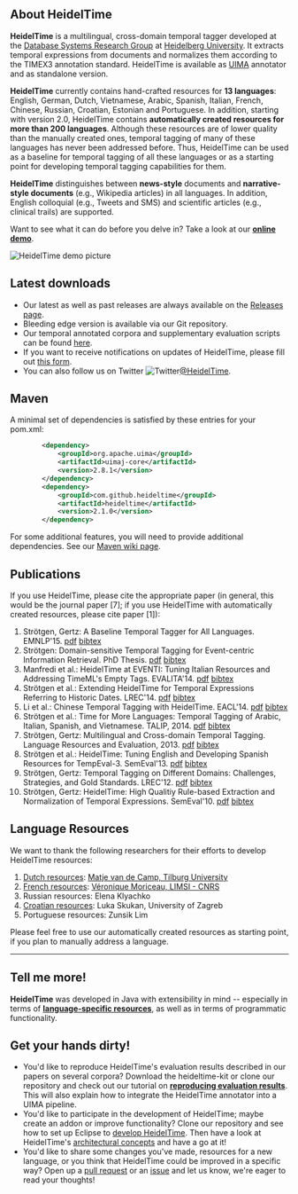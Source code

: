 ## About HeidelTime
**HeidelTime** is a multilingual, cross-domain temporal tagger developed at the [Database Systems Research Group](http://dbs.ifi.uni-heidelberg.de/) at [Heidelberg University](http://www.uni-heidelberg.de/index_e.html). It extracts temporal expressions from documents and normalizes them according to the TIMEX3 annotation standard. HeidelTime is available as [UIMA](http://uima.apache.org/) annotator and as standalone version.

**HeidelTime** currently contains hand-crafted resources for **13 languages**: English, German, Dutch, Vietnamese, Arabic, Spanish, Italian, French, Chinese, Russian, Croatian, Estonian and Portuguese. In addition, starting with version 2.0, HeidelTime contains **automatically created resources for more than 200 languages**. Although these resources are of lower quality than the manually created ones, temporal tagging of many of these languages has never been addressed before. Thus, HeidelTime can be used as a baseline for temporal tagging of all these languages or as a starting point for developing temporal tagging capabilities for them. 

**HeidelTime** distinguishes between **news-style** documents and **narrative-style documents** (e.g., Wikipedia articles) in all languages. In addition, English colloquial (e.g., Tweets and SMS) and scientific articles (e.g., clinical trails) are supported.

Want to see what it can do before you delve in? Take a look at our **[online demo](http://heideltime.ifi.uni-heidelberg.de/heideltime/)**.

![HeidelTime demo picture](https://drive.google.com/uc?export=download&id=0BwqFBQjz9NUicWEzaWlzT1J1SzQ)

## Latest downloads

* Our latest as well as past releases are always available on the [Releases page](https://github.com/HeidelTime/heideltime/releases).
* Bleeding edge version is available via our Git repository.
* Our temporal annotated corpora and supplementary evaluation scripts can be found [here](http://dbs.ifi.uni-heidelberg.de/index.php?id=form-downloads).
* If you want to receive notifications on updates of HeidelTime, please fill out [this form](http://dbs.ifi.uni-heidelberg.de/index.php?id=form-downloads).
* You can also follow us on Twitter ![Twitter](https://i.imgur.com/dtKBCF8.png)[@HeidelTime](https://twitter.com/heideltime).

## Maven

A minimal set of dependencies is satisfied by these entries for your pom.xml:

```xml
		<dependency>
			<groupId>org.apache.uima</groupId>
			<artifactId>uimaj-core</artifactId>
			<version>2.8.1</version>
		</dependency>
		<dependency>
			<groupId>com.github.heideltime</groupId>
			<artifactId>heideltime</artifactId>
			<version>2.1.0</version>
		</dependency>
```

For some additional features, you will need to provide additional dependencies. See our [Maven wiki page](https://github.com/HeidelTime/heideltime/wiki/Maven-Support).

## Publications

If you use HeidelTime, please cite the appropriate paper (in general, this would be the journal paper [7]; if you use HeidelTime with automatically created resources, please cite paper [1]):

1. Strötgen, Gertz: A Baseline Temporal Tagger for All Languages. EMNLP'15. [pdf](https://aclweb.org/anthology/D/D15/D15-1063.pdf) [bibtex](http://dbs.ifi.uni-heidelberg.de/fileadmin/Team/jannik/publications/stroetgen_bib.html#EMNLP2015)
2. Strötgen: Domain-sensitive Temporal Tagging for Event-centric Information Retrieval. PhD Thesis. [pdf](http://archiv.ub.uni-heidelberg.de/volltextserver/18357/1/thesis.pdf) [bibtex](http://dbs.ifi.uni-heidelberg.de/fileadmin/Team/jannik/publications/stroetgen_bib.html#THESIS2015)
3. Manfredi et al.: HeidelTime at EVENTI: Tuning Italian Resources and Addressing TimeML's Empty Tags. EVALITA'14. [pdf](http://dbs.ifi.uni-heidelberg.de/fileadmin/Team/jannik/publications/2014_EVALITA_ManfrediEtAl.pdf) [bibtex](http://dbs.ifi.uni-heidelberg.de/fileadmin/Team/jannik/publications/stroetgen_bib.html#EVALITA2014)
4. Strötgen et al.: Extending HeidelTime for Temporal Expressions Referring to Historic Dates. LREC'14. [pdf](http://dbs.ifi.uni-heidelberg.de/fileadmin/Team/jannik/publications/StroetgenEtAl2014_LREC.pdf) [bibtex](http://dbs.ifi.uni-heidelberg.de/fileadmin/Team/jannik/publications/stroetgen_bib.html#LREC2014b)
5. Li et al.: Chinese Temporal Tagging with HeidelTime. EACL'14. [pdf](http://www.aclweb.org/anthology/E/E14/E14-4026.pdf) [bibtex](http://dbs.ifi.uni-heidelberg.de/fileadmin/Team/jannik/publications/stroetgen_bib.html#EACL2014)
6. Strötgen et al.: Time for More Languages: Temporal Tagging of Arabic, Italian, Spanish, and Vietnamese. TALIP, 2014. [pdf](http://dl.acm.org/citation.cfm?id=2540989&CFID=415441800&CFTOKEN=19912471) [bibtex](http://dbs.ifi.uni-heidelberg.de/fileadmin/Team/jannik/publications/stroetgen_bib.html#TALIPjournal2014)
7. Strötgen, Gertz: Multilingual and Cross-domain Temporal Tagging. Language Resources and Evaluation, 2013. [pdf](http://www.springerlink.com/content/64767752451075k8/) [bibtex](http://dbs.ifi.uni-heidelberg.de/fileadmin/Team/jannik/publications/stroetgen_bib.html#LREjournal2013)
8. Strötgen et al.: HeidelTime: Tuning English and Developing Spanish Resources for TempEval-3. SemEval'13. [pdf](http://www.aclweb.org/anthology/S13-2003) [bibtex](http://dbs.ifi.uni-heidelberg.de/fileadmin/Team/jannik/publications/stroetgen_bib.html#SEMEVAL2013)
9. Strötgen, Gertz: Temporal Tagging on Different Domains: Challenges, Strategies, and Gold Standards. LREC'12. [pdf](http://www.lrec-conf.org/proceedings/lrec2012/pdf/425_Paper.pdf) [bibtex](http://dbs.ifi.uni-heidelberg.de/fileadmin/Team/jannik/publications/stroetgen_bib.html#LREC2012)
10. Strötgen, Gertz: HeidelTime: High Qualitiy Rule-based Extraction and Normalization of Temporal Expressions. SemEval'10. [pdf](http://www.newdesign.aclweb.org/anthology/S/S10/S10-1071.pdf) [bibtex](http://dbs.ifi.uni-heidelberg.de/fileadmin/Team/jannik/publications/stroetgen_bib.html#SEMEVAL2010)

## Language Resources
We want to thank the following researchers for their efforts to develop HeidelTime resources:

1. [Dutch resources](http://www.univ-orleans.fr/lifo/evenements/CSLP2012/proceedings_CSLP12.pdf): [Matje van de Camp, Tilburg University](http://www.tilburguniversity.edu/webwijs/show/?uid=m.m.v.d.camp)
2. [French resources](http://www.lrec-conf.org/proceedings/lrec2014/pdf/45_Paper.pdf): [Véronique Moriceau, LIMSI - CNRS](http://vero.moriceau.free.fr/)
3. Russian resources: Elena Klyachko
4. [Croatian resources](http://nl.ijs.si/isjt14/proceedings/isjt2014_17.pdf): Luka Skukan, University of Zagreb
5. Portuguese resources: Zunsik Lim

Please feel free to use our automatically created resources as starting point, if you plan to manually address a language.  

---

## Tell me more!
**HeidelTime** was developed in Java with extensibility in mind -- especially in terms of **[language-specific resources](https://github.com/HeidelTime/heideltime/wiki/Developing-Resources)**, as well as in terms of programmatic functionality.

## Get your hands dirty!
* You'd like to reproduce HeidelTime's evaluation results described in our papers on several corpora?
  Download the heideltime-kit or clone our repository and check out our tutorial on **[reproducing evaluation results](https://github.com/HeidelTime/heideltime/wiki/Reproducing-Evaluation-Results)**. This will also explain how to integrate the HeidelTime annotator into a UIMA pipeline.
* You'd like to participate in the development of HeidelTime; maybe create an addon or improve functionality?
  Clone our repository and see how to set up Eclipse to [develop HeidelTime](https://github.com/HeidelTime/heideltime/wiki/Development-Setup). Then have a look at HeidelTime's [architectural concepts](https://github.com/HeidelTime/heideltime/wiki/Architectural-Overview) and have a go at it!
* You'd like to share some changes you've made, resources for a new language, or you think that HeidelTime could be improved in a specific way?
  Open up a [pull request](https://github.com/HeidelTime/heideltime/compare) or an [issue](https://github.com/HeidelTime/heideltime/issues) and let us know, we're eager to read your thoughts!
